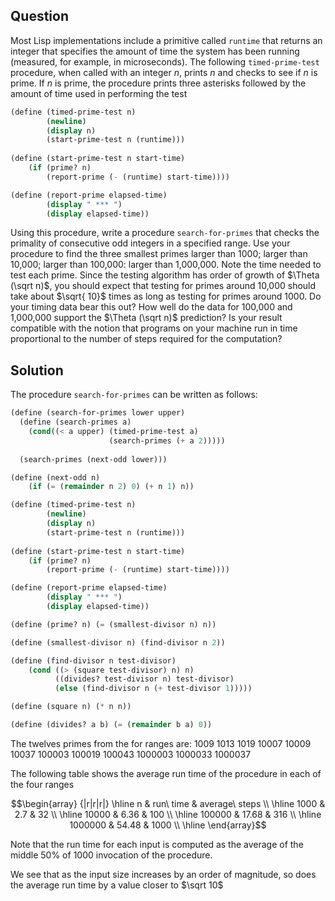 Question
--------
Most Lisp implementations include a primitive called `runtime` that returns an
integer that specifies the amount of time the system has been running
(measured, for example, in microseconds). The following `timed-prime-test`
procedure, when called with an integer $n$, prints $n$ and checks to see if $n$
is prime. If $n$ is prime, the procedure prints three asterisks followed by the
amount of time used in performing the test

```scheme
(define (timed-prime-test n)
        (newline)
        (display n)
        (start-prime-test n (runtime)))
        
(define (start-prime-test n start-time)
    (if (prime? n)
        (report-prime (- (runtime) start-time))))

(define (report-prime elapsed-time)
        (display " *** ")
        (display elapsed-time))
```

Using this procedure, write a procedure `search-for-primes` that checks the
primality of consecutive odd integers in a specified range. Use your procedure
to find the three smallest primes larger than 1000; larger than 10,000; larger
than 100,000: larger than 1,000,000. Note the time needed to test each prime.
Since the testing algorithm has order of growth of $\Theta (\sqrt n)$, you
should expect that testing for primes around 10,000 should take about $\sqrt{
10}$ times as long as testing for primes around 1000. Do your timing data bear
this out? How well do the data for 100,000 and 1,000,000 support the $\Theta
(\sqrt n)$ prediction? Is your result compatible with the notion that programs
on your machine run in time proportional to the number of steps required for
the computation?

Solution
--------
The procedure `search-for-primes` can be written as follows:

```scheme
(define (search-for-primes lower upper)  
  (define (search-primes a)
    (cond((< a upper) (timed-prime-test a)
                      (search-primes (+ a 2)))))
  
  (search-primes (next-odd lower)))

(define (next-odd n)
    (if (= (remainder n 2) 0) (+ n 1) n))

(define (timed-prime-test n)
        (newline)
        (display n)
        (start-prime-test n (runtime)))
        
(define (start-prime-test n start-time)
    (if (prime? n)
        (report-prime (- (runtime) start-time))))

(define (report-prime elapsed-time)
        (display " *** ")
        (display elapsed-time))

(define (prime? n) (= (smallest-divisor n) n))

(define (smallest-divisor n) (find-divisor n 2))

(define (find-divisor n test-divisor)
    (cond ((> (square test-divisor) n) n)
          ((divides? test-divisor n) test-divisor)
          (else (find-divisor n (+ test-divisor 1)))))

(define (square n) (* n n))

(define (divides? a b) (= (remainder b a) 0))
```

The twelves primes from the for ranges are: 1009 1013 1019 10007 10009 10037
100003 100019 100043 1000003 1000033 1000037

The following table shows the average run time of the procedure in each 
of the four ranges

$$\begin{array} {|r|r|r|}
    \hline n & run\ time & average\ steps \\
    \hline 1000 & 2.7 & 32 \\
    \hline 10000 & 6.36  & 100 \\
    \hline 100000 & 17.68  & 316 \\
    \hline 1000000 & 54.48 & 1000 \\
    \hline
\end{array}$$

Note that the run time for each input is computed as the average of the middle
50% of 1000 invocation of the procedure.

We see that as the input size increases by an order of magnitude, so does the
average run time by a value closer to $\sqrt 10$
